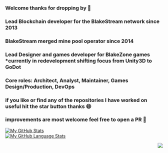 ### Welcome thanks for dropping by 👋
### Lead Blockchain developer for the BlakeStream network since 2013 
### BlakeStream merged mine pool operator since 2014
### Lead Designer and games developer for BlakeZone games *currently in redevelopment shifting focus from Unity3D to GoDot
### Core roles: Architect, Analyst, Maintainer, Games Design/Production, DevOps 
### if you like or find any of the repositories I have worked on useful hit the star button thanks 😄 
### improvements are most welcome feel free to open a PR 👯


[![My GitHub Stats](https://github-readme-stats.vercel.app/api/?username=BlueDragon747&count_private=true&include_all_commits=true&theme=tokyonight&showicons=true)]()
<br/>
[![My GitHub Language Stats](https://github-readme-stats.vercel.app/api/top-langs/?username=BlueDragon747&langs_count=5&theme=tokyonight)]()

<img src="https://komarev.com/ghpvc/?username=BlueDragon747&color=blue&style=flat-square&label=visitors" align="right" />
<!--
**BlueDragon747/BlueDragon747** is a ✨ _special_ ✨ repository because its `README.md` (this file) appears on your GitHub profile.

Here are some ideas to get you started:

- 🔭 I’m currently working on ...
- 🌱 I’m currently learning ...
- 👯 I’m looking to collaborate on ...
- 🤔 I’m looking for help with ...
- 💬 Ask me about ...
- 📫 How to reach me: ...
- 😄 Pronouns: ...
- ⚡ Fun fact: ...
-->

